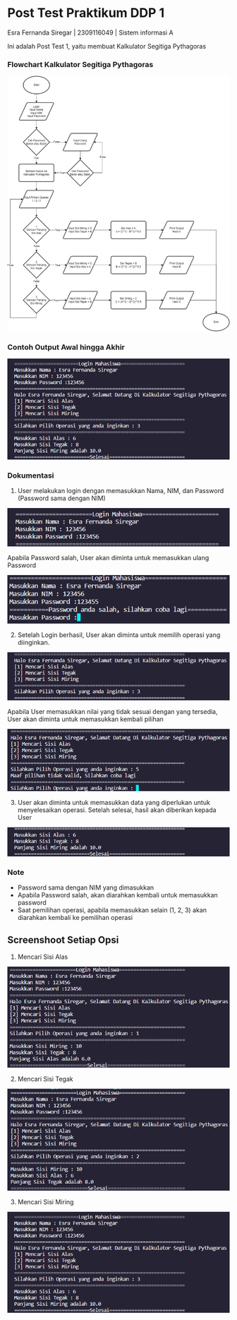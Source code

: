 
# Post Test Praktikum DDP 1

Esra Fernanda Siregar | 2309116049 | Sistem informasi A

Ini adalah Post Test 1, yaitu membuat Kalkulator Segitiga Pythagoras
### Flowchart Kalkulator Segitiga Pythagoras

![Flowchart](assets/PostTest1_Flowchart.jpg)

### Contoh Output Awal hingga Akhir

![SS Output](assets/Output_full.png)
### Dokumentasi

1. User melakukan login dengan memasukkan Nama, NIM, dan Password (Password sama dengan NIM)

![SS Login](assets/Login.png)

Apabila Password salah, User akan diminta untuk memasukkan ulang Password

![Contoh Password Salah](assets/Password_salah.png)

2. Setelah Login berhasil, User akan diminta untuk memilih operasi yang diinginkan.

![SS Pilihan](assets/Operasi.png)

Apabila User memasukkan nilai yang tidak sesuai dengan yang tersedia, User akan diminta untuk memasukkan kembali pilihan

![Contoh Salah Input](assets/Operasi_salah.png)

3. User akan diminta untuk memasukkan data yang diperlukan untuk menyelesaikan operasi. Setelah selesai, hasil akan diberikan kepada User

![SS Program Selesai](assets/Selesai.png)


### Note
- Password sama dengan NIM yang dimasukkan
- Apabila Password salah, akan diarahkan kembali untuk memasukkan password
- Saat pemilihan operasi, apabila memasukkan selain (1, 2, 3) akan diarahkan kembali ke pemilihan operasi

## Screenshoot Setiap Opsi

1. Mencari Sisi Alas

![Sisi Alas](assets/Output_1.png)

2. Mencari Sisi Tegak

![Sisi Tegak](assets/Output_2.png)

3. Mencari Sisi Miring

![Sisi Miring](assets/Output_full.png)
